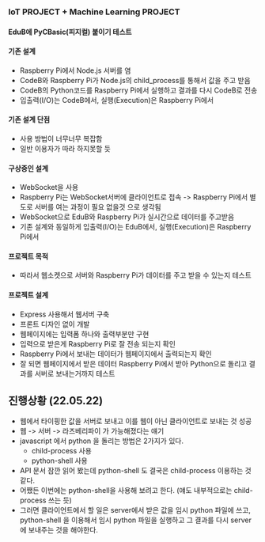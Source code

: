### IoT PROJECT + Machine Learning PROJECT
#### EduB에 PyCBasic(피지컬) 붙이기 테스트

#### 기존 설계
- Raspberry Pi에서 Node.js 서버를 염
- CodeB와 Raspberry Pi가 Node.js의 child_process를 통해서 값을 주고 받음
- CodeB의 Python코드를 Raspberry Pi에서 실행하고 결과를 다시 CodeB로 전송
- 입출력(I/O)는 CodeB에서, 실행(Execution)은 Raspberry Pi에서


#### 기존 설계 단점
- 사용 방법이 너무너무 복잡함
- 일반 이용자가 따라 하지못할 듯


#### 구상중인 설계
- WebSocket을 사용
- Raspberry Pi는 WebSocket서버에 클라이언트로 접속 -> Raspberry Pi에서 별도로 서버를 여는 과정이 필요 없을것 으로 생각됨
- WebSocket으로 EduB와 Raspberry Pi가 실시간으로 데이터를 주고받음
- 기존 설계와 동일하게 입출력(I/O)는 EduB에서, 실행(Execution)은 Raspberry Pi에서


#### 프로젝트 목적
- 따라서 웹소켓으로 서버와 Raspberry Pi가 데이터를 주고 받을 수 있는지 테스트


#### 프로젝트 설계
- Express 사용해서 웹서버 구축
- 프론트 디자인 없이 개발
- 웹페이지에는 입력폼 하나와 출력부분만 구현
- 입력으로 받은게 Raspberry Pi로 잘 전송 되는지 확인
- Raspberry Pi에서 보내는 데이터가 웹페이지에서 출력되는지 확인
- 잘 되면 웹페이지에서 받은 데이터 Raspberry Pi에서 받아 Python으로 돌리고 결과를 서버로 보내는거까지 테스트


## 진행상황 (22.05.22) ##
- 웹에서 타이핑한 값을 서버로 보내고 이를 웹이 아닌 클라이언트로 보내는 것 성공
- 웹 -> 서버 -> 라즈베리파이 가 가능해졌다는 얘기
- javascript 에서 python 을 돌리는 방법은 2가지가 있다.
  - child-process 사용
  - python-shell 사용
- API 문서 잠깐 읽어 봤는데 python-shell 도 결국은 child-process 이용하는 것 같다.
- 어쨌든 이번에는 python-shell을 사용해 보려고 한다. (얘도 내부적으로는 child-process 쓰는 듯)
- 그러면 클라이언트에서 할 일은 server에서 받은 값을 임시 python 파일에 쓰고, python-shell 을 이용해서 임시 python 파일을 실행하고 그 결과를 다시 server에 보내주는 것을 해야한다.
